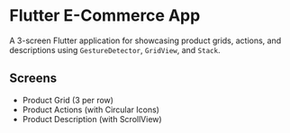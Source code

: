 # Flutter E-Commerce App

A 3-screen Flutter application for showcasing product grids, actions, and descriptions using `GestureDetector`, `GridView`, and `Stack`.

## Screens

- Product Grid (3 per row)
- Product Actions (with Circular Icons)
- Product Description (with ScrollView)
